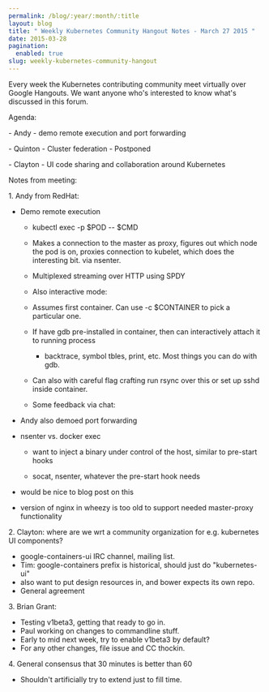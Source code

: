 ```yaml
---
permalink: /blog/:year/:month/:title
layout: blog
title: " Weekly Kubernetes Community Hangout Notes - March 27 2015 "
date: 2015-03-28
pagination:
  enabled: true
slug: weekly-kubernetes-community-hangout
---
```

Every week the Kubernetes contributing community meet virtually over Google Hangouts. We want anyone who's interested to know what's discussed in this forum.

Agenda:

\- Andy - demo remote execution and port forwarding

\- Quinton - Cluster federation - Postponed

\- Clayton - UI code sharing and collaboration around Kubernetes

Notes from meeting:

1\. Andy from RedHat:

* Demo remote execution

    * kubectl exec -p $POD -- $CMD

    * Makes a connection to the master as proxy, figures out which node the pod is on, proxies connection to kubelet, which does the interesting bit.  via nsenter.

    * Multiplexed streaming over HTTP using SPDY

    * Also interactive mode:

    * Assumes first container.  Can use -c $CONTAINER to pick a particular one.

    * If have gdb pre-installed in container, then can interactively attach it to running process

        * backtrace, symbol tbles, print, etc.  Most things you can do with gdb.

    * Can also with careful flag crafting run rsync over this or set up sshd inside container.

    * Some feedback via chat:
* Andy also demoed port forwarding
* nsenter vs. docker exec

    * want to inject a binary under control of the host, similar to pre-start hooks

    * socat, nsenter, whatever the pre-start hook needs
* would be nice to blog post on this
* version of nginx in wheezy is too old to support needed master-proxy functionality

2\. Clayton: where are we wrt a community organization for e.g. kubernetes UI components?

* google-containers-ui IRC channel, mailing list.
* Tim: google-containers prefix is historical, should just do "kubernetes-ui"
* also want to put design resources in, and bower expects its own repo.
* General agreement

3\. Brian Grant:

* Testing v1beta3, getting that ready to go in.
* Paul working on changes to commandline stuff.
* Early to mid next week, try to enable v1beta3 by default?
* For any other changes, file issue and CC thockin.

4\. General consensus that 30 minutes is better than 60



* Shouldn't artificially try to extend just to fill time.
